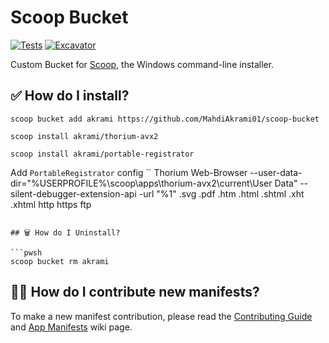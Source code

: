 # Scoop Bucket

<!-- Uncomment the following line after replacing placeholders -->
[![Tests](https://github.com/MahdiAkrami01/scoop-bucket/actions/workflows/ci.yml/badge.svg)](https://github.com/MahdiAkrami01/scoop-bucket/actions/workflows/ci.yml) [![Excavator](https://github.com/MahdiAkrami01/scoop-bucket/actions/workflows/excavator.yml/badge.svg)](https://github.com/MahdiAkrami01/scoop-bucket/actions/workflows/excavator.yml)

Custom Bucket for [Scoop](https://scoop.sh), the Windows command-line installer.

## ✅ How do I install?

```pwsh
scoop bucket add akrami https://github.com/MahdiAkrami01/scoop-bucket
```

```pwsh
scoop install akrami/thorium-avx2
```

```pwsh
scoop install akrami/portable-registrator
```

Add `PortableRegistrator` config
``
    <AppType>
      <Name>Thorium Web-Browser</Name>
      <OpenParameters>--user-data-dir="%USERPROFILE%\scoop\apps\thorium-avx2\current\User Data" --silent-debugger-extension-api -url "%1"</OpenParameters>
      <FileAssociations>
        <string>.svg</string>
        <string>.pdf</string>
        <string>.htm</string>
        <string>.html</string>
        <string>.shtml</string>
        <string>.xht</string>
        <string>.xhtml</string>
      </FileAssociations>
      <URLAssociations>
        <string>http</string>
        <string>https</string>
        <string>ftp</string>
      </URLAssociations>
    </AppType>
```

## 🗑 How do I Uninstall?

```pwsh
scoop bucket rm akrami
```

## 🧑‍💻 How do I contribute new manifests?

To make a new manifest contribution, please read the [Contributing
Guide](https://github.com/ScoopInstaller/.github/blob/main/.github/CONTRIBUTING.md)
and [App Manifests](https://github.com/ScoopInstaller/Scoop/wiki/App-Manifests)
wiki page.
